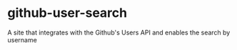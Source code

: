# github-user-search
 A site that integrates with the Github's Users API and enables the search by username
